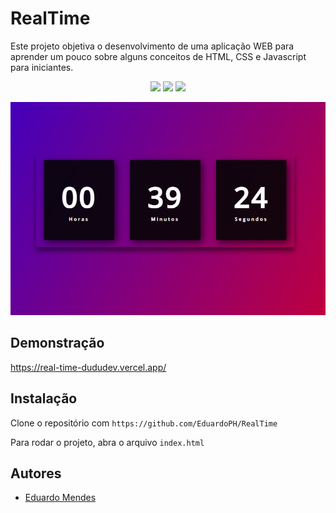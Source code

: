 # RealTime

Este projeto objetiva o desenvolvimento de uma aplicação WEB para aprender um pouco sobre alguns conceitos de HTML, CSS e Javascript para iniciantes.

<p align="center">
  <a href="#"><img src="https://img.shields.io/badge/HTML5-%23E34F26.svg?style=for-the-badge&logo=html5&logoColor=white"></a>
  <a href="#"><img src="https://img.shields.io/badge/CSS3-%231572B6.svg?style=for-the-badge&logo=css3&logoColor=white"></a>
  <a href="#"><img src="https://img.shields.io/badge/JavaScript-%23F7DF1E.svg?style=for-the-badge&logo=javascript&logoColor=black"></a>
</p>

<p align="center">
  <img src="./image.png">
</p>


## Demonstração

https://real-time-dududev.vercel.app/

## Instalação

Clone o repositório com ```https://github.com/EduardoPH/RealTime```

Para rodar o projeto, abra o arquivo ```index.html```

## Autores

- [Eduardo Mendes](https://www.github.com/EduardoPH)
